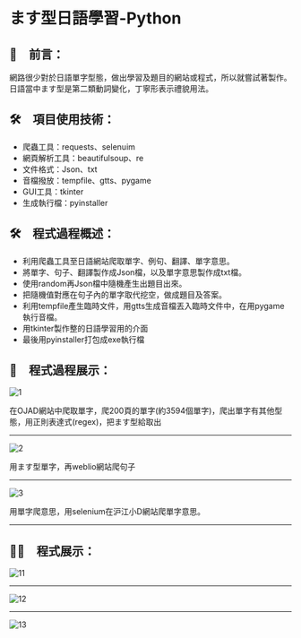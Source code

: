 # ます型日語學習-Python

## 📢　前言：

網路很少對於日語單字型態，做出學習及題目的網站或程式，所以就嘗試著製作。
日語當中ます型是第二類動詞變化，丁寧形表示禮貌用法。

## 🛠　項目使用技術：

* 爬蟲工具：requests、selenuim
* 網頁解析工具：beautifulsoup、re
* 文件格式：Json、txt
* 音檔撥放：tempfile、gtts、pygame
* GUI工具：tkinter
* 生成執行檔：pyinstaller

## 🛠　程式過程概述：
* 利用爬蟲工具至日語網站爬取單字、例句、翻譯、單字意思。
* 將單字、句子、翻譯製作成Json檔，以及單字意思製作成txt檔。
* 使用random再Json檔中隨機產生出題目出來。
* 把隨機值對應在句子內的單字取代挖空，做成題目及答案。
* 利用tempfile產生臨時文件，用gtts生成音檔丟入臨時文件中，在用pygame執行音檔。
* 用tkinter製作整的日語學習用的介面
* 最後用pyinstaller打包成exe執行檔

## 📝　程式過程展示：

![1](https://user-images.githubusercontent.com/79140074/142711257-26f1e934-58e0-4dcb-acf8-a14098da3ad5.png)

在OJAD網站中爬取單字，爬200頁的單字(約3594個單字)，爬出單字有其他型態，用正則表達式(regex)，把ます型給取出
****
![2](https://user-images.githubusercontent.com/79140074/142711624-810518b0-b080-4392-8e00-9b5786601c62.png)

用ます型單字，再weblio網站爬句子
****
![3](https://user-images.githubusercontent.com/79140074/142711262-cf497027-8d7e-40a2-bd52-fb22853d55a5.png)

用單字爬意思，用selenium在沪江小D網站爬單字意思。
****

## 🧑‍🎓　程式展示：
![11](https://user-images.githubusercontent.com/79140074/142711263-1686582e-c135-4998-ad72-757bf538a5a9.png)

****
![12](https://user-images.githubusercontent.com/79140074/142711585-3d4c71ed-ead1-42d9-bef9-6de3175aae8b.png)

****
![13](https://user-images.githubusercontent.com/79140074/142711265-bee974d0-a8ac-4547-9d26-fa88f2900433.png)

